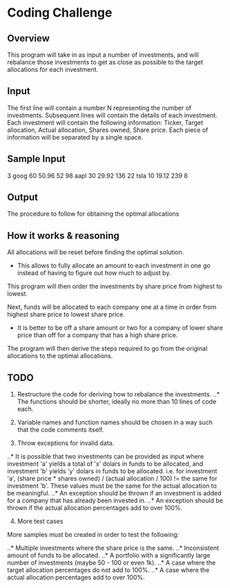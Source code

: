 # Coding Challenge

## Overview

This program will take in as input a number of investments, and will rebalance those investments to get as close as possible to the target allocations for each investment.

## Input

The first line will contain a number N representing the number of investments. Subsequent lines will contain the details of each investment. Each investment will contain the following information: Ticker, Target allocation, Actual allocation, Shares owned, Share price. Each piece of information will be separated by a single space.

## Sample Input

 3 
 goog 60 50.96 52 98 
 aapl 30 29.92 136 22 
 tsla 10 19.12 239 8

## Output

The procedure to follow for obtaining the optimal allocations

## How it works & reasoning

All allocations will be reset before finding the optimal solution.

* This allows to fully allocate an amount to each investment in one go instead of having to figure out how much to adjust by.

This program will then order the investments by share price from highest to lowest.

Next, funds will be allocated to each company one at a time in order from highest share price to lowest share price.

* It is better to be off a share amount or two for a company of lower share price than off for a company that has a high share price.

The program will then derive the steps required to go from the original allocations to the optimal allocations.

## TODO

1. Restructure the code for deriving how to rebalance the investments.
..* The functions should be shorter, ideally no more than 10 lines of code each.

2. Variable names and function names should be chosen in a way such that the code comments itself.

3. Throw exceptions for invalid data.

..* It is possible that two investments can be provided as input where investment 
'a' yields a total of 'x' dolars in funds to be allocated, and investment 'b' yields 
'y' dolars in funds to be allocated. i.e. for investment 'a', (share price * shares owned) / (actual allocation / 100)
!= the same for investment 'b'. These values must be the same for the actual allocation to be meaningful.
..* An exception should be thrown if an investment is added for a company that has already been invested in.
..* An exception should be thrown if the actual allocation percentages add to over 100%.

4. More test cases

More samples must be created in order to test the following:

..* Multiple investments where the share price is the same.
..* Inconsistent amount of funds to be allocated.
..* A portfolio with a significantly large number of investments (maybe 50 - 100 or even 1k).
..* A case where the target allocation percentages do not add to 100%.
..* A case where the actual allocation percentages add to over 100%.


